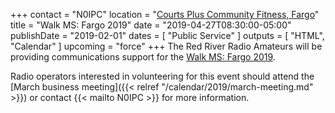 +++
contact = "N0IPC"
location = "[Courts Plus Community Fitness, Fargo](/places/courts-plus-community-fitness/)"
title = "Walk MS: Fargo 2019"
date = "2019-04-27T08:30:00-05:00"
publishDate = "2019-02-01"
dates = [ "Public Service" ]
outputs = [ "HTML", "Calendar" ]
upcoming = "force"
+++
The Red River Radio Amateurs will be providing communications support for the
[Walk MS: Fargo 2019](https://secure.nationalmssociety.org/site/TR/Walk/MNMWalkEvents?pg=entry&fr_id=30294).

Radio operators interested in volunteering for this event should attend the
[March business meeting]({{< relref "/calendar/2019/march-meeting.md" >}})
or contact {{< mailto N0IPC >}} for more information.

